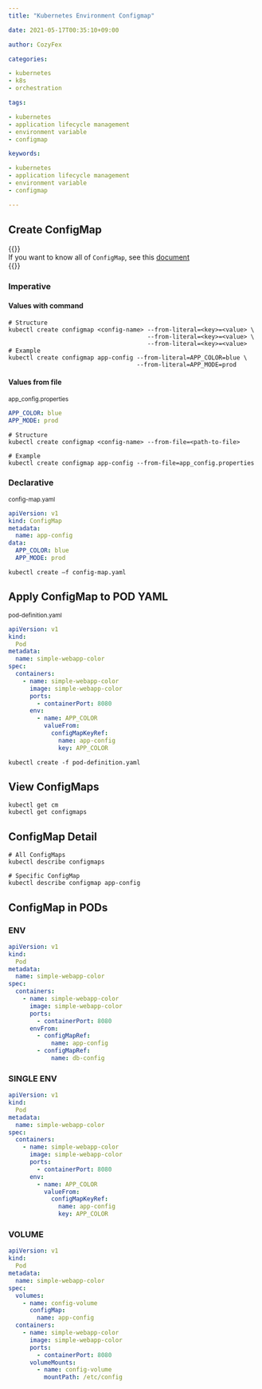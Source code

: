 ```yaml
---
title: "Kubernetes Environment Configmap"

date: 2021-05-17T00:35:10+09:00

author: CozyFex

categories:

- kubernetes
- k8s
- orchestration

tags:

- kubernetes
- application lifecycle management
- environment variable
- configmap

keywords:

- kubernetes
- application lifecycle management
- environment variable
- configmap

---
```


## Create ConfigMap

{{<admonition note ConfigMap true>}}  
If you want to know all of `ConfigMap`, see this [document](https://kubernetes.io/docs/tasks/configure-pod-container/configure-pod-configmap/)  
{{</admonition>}}

### Imperative

#### Values with command

```shell
# Structure
kubectl create configmap <config-name> --from-literal=<key>=<value> \
                                       --from-literal=<key>=<value> \
                                       --from-literal=<key>=<value>
# Example
kubectl create configmap app-config --from-literal=APP_COLOR=blue \
                                    --from-literal=APP_MODE=prod
```

#### Values from file

<sub>app_config.properties</sub>

```yaml
APP_COLOR: blue
APP_MODE: prod
```

```shell
# Structure
kubectl create configmap <config-name> --from-file=<path-to-file>

# Example
kubectl create configmap app-config --from-file=app_config.properties
```

### Declarative

<sub>config-map.yaml</sub>

```yaml
apiVersion: v1
kind: ConfigMap
metadata:
  name: app-config
data:
  APP_COLOR: blue
  APP_MODE: prod
```

```shell
kubectl create –f config-map.yaml
```

## Apply ConfigMap to POD YAML

<sub>pod-definition.yaml</sub>

```yaml
apiVersion: v1
kind:
  Pod
metadata:
  name: simple-webapp-color
spec:
  containers:
    - name: simple-webapp-color
      image: simple-webapp-color
      ports:
        - containerPort: 8080
      env:
        - name: APP_COLOR
          valueFrom:
            configMapKeyRef:
              name: app-config
              key: APP_COLOR
```

```shell
kubectl create -f pod-definition.yaml
```

## View ConfigMaps

```shell
kubectl get cm
kubectl get configmaps
```

## ConfigMap Detail

```shell
# All ConfigMaps
kubectl describe configmaps

# Specific ConfigMap
kubectl describe configmap app-config
```

## ConfigMap in PODs

### ENV

```yaml
apiVersion: v1
kind:
  Pod
metadata:
  name: simple-webapp-color
spec:
  containers:
    - name: simple-webapp-color
      image: simple-webapp-color
      ports:
        - containerPort: 8080
      envFrom:
        - configMapRef:
            name: app-config
        - configMapRef:
            name: db-config
```

### SINGLE ENV

```yaml
apiVersion: v1
kind:
  Pod
metadata:
  name: simple-webapp-color
spec:
  containers:
    - name: simple-webapp-color
      image: simple-webapp-color
      ports:
        - containerPort: 8080
      env:
        - name: APP_COLOR
          valueFrom:
            configMapKeyRef:
              name: app-config
              key: APP_COLOR
```

### VOLUME

```yaml
apiVersion: v1
kind:
  Pod
metadata:
  name: simple-webapp-color
spec:
  volumes:
    - name: config-volume
      configMap:
        name: app-config
  containers:
    - name: simple-webapp-color
      image: simple-webapp-color
      ports:
        - containerPort: 8080
      volumeMounts:
        - name: config-volume
          mountPath: /etc/config
```

